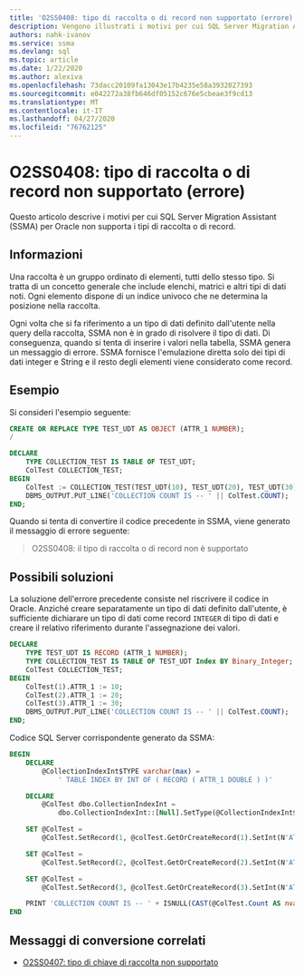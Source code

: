 ```yaml
---
title: 'O2SS0408: tipo di raccolta o di record non supportato (errore)'
description: Vengono illustrati i motivi per cui SQL Server Migration Assistant (SSMA) per Oracle non supporta i tipi di raccolta o di record.
authors: nahk-ivanov
ms.service: ssma
ms.devlang: sql
ms.topic: article
ms.date: 1/22/2020
ms.author: alexiva
ms.openlocfilehash: 73dacc20109fa13043e17b4235e58a3932027393
ms.sourcegitcommit: e042272a38fb646df05152c676e5cbeae3f9cd13
ms.translationtype: MT
ms.contentlocale: it-IT
ms.lasthandoff: 04/27/2020
ms.locfileid: "76762125"
---
```

# <a name="o2ss0408-collection-or-record-type-is-not-supported-error"></a>O2SS0408: tipo di raccolta o di record non supportato (errore)

Questo articolo descrive i motivi per cui SQL Server Migration Assistant (SSMA) per Oracle non supporta i tipi di raccolta o di record.

## <a name="background"></a>Informazioni

Una raccolta è un gruppo ordinato di elementi, tutti dello stesso tipo. Si tratta di un concetto generale che include elenchi, matrici e altri tipi di dati noti. Ogni elemento dispone di un indice univoco che ne determina la posizione nella raccolta.

Ogni volta che si fa riferimento a un tipo di dati definito dall'utente nella query della raccolta, SSMA non è in grado di risolvere il tipo di dati. Di conseguenza, quando si tenta di inserire i valori nella tabella, SSMA genera un messaggio di errore. SSMA fornisce l'emulazione diretta solo dei tipi di dati integer e String e il resto degli elementi viene considerato come record.

## <a name="example"></a>Esempio

Si consideri l'esempio seguente:

```sql
CREATE OR REPLACE TYPE TEST_UDT AS OBJECT (ATTR_1 NUMBER);
/

DECLARE
    TYPE COLLECTION_TEST IS TABLE OF TEST_UDT;
    ColTest COLLECTION_TEST;
BEGIN
    ColTest := COLLECTION_TEST(TEST_UDT(10), TEST_UDT(20), TEST_UDT(30));
    DBMS_OUTPUT.PUT_LINE('COLLECTION COUNT IS -- ' || ColTest.COUNT);
END;
```

Quando si tenta di convertire il codice precedente in SSMA, viene generato il messaggio di errore seguente:

> O2SS0408: il tipo di raccolta o di record non è supportato

## <a name="possible-remedies"></a>Possibili soluzioni

La soluzione dell'errore precedente consiste nel riscrivere il codice in Oracle. Anziché creare separatamente un tipo di dati definito dall'utente, è sufficiente dichiarare un tipo di dati come record `INTEGER` di tipo di dati e creare il relativo riferimento durante l'assegnazione dei valori.

```sql
DECLARE
    TYPE TEST_UDT IS RECORD (ATTR_1 NUMBER);
    TYPE COLLECTION_TEST IS TABLE OF TEST_UDT Index BY Binary_Integer;
    ColTest COLLECTION_TEST;
BEGIN
    ColTest(1).ATTR_1 := 10;
    ColTest(2).ATTR_1 := 20;
    ColTest(3).ATTR_1 := 30;
    DBMS_OUTPUT.PUT_LINE('COLLECTION COUNT IS -- ' || ColTest.COUNT);
END;
```

Codice SQL Server corrispondente generato da SSMA:

```sql
BEGIN
    DECLARE
        @CollectionIndexInt$TYPE varchar(max) =
            ' TABLE INDEX BY INT OF ( RECORD ( ATTR_1 DOUBLE ) )'

    DECLARE
        @ColTest dbo.CollectionIndexInt =
            dbo.CollectionIndexInt::[Null].SetType(@CollectionIndexInt$TYPE)

    SET @ColTest =
        @ColTest.SetRecord(1, @colTest.GetOrCreateRecord(1).SetInt(N'ATTR_1', 10))

    SET @ColTest =
        @ColTest.SetRecord(2, @colTest.GetOrCreateRecord(2).SetInt(N'ATTR_1', 20))

    SET @ColTest =
        @ColTest.SetRecord(3, @colTest.GetOrCreateRecord(3).SetInt(N'ATTR_1', 30))

    PRINT 'COLLECTION COUNT IS -- ' + ISNULL(CAST(@ColTest.Count AS nvarchar(max)), '')
END
```

## <a name="related-conversion-messages"></a>Messaggi di conversione correlati

* [O2SS0407: tipo di chiave di raccolta non supportato](o2ss0407.md)
